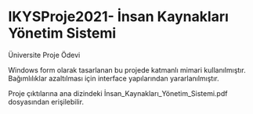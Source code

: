 # IKYSProje2021- İnsan Kaynakları Yönetim Sistemi
Üniversite Proje Ödevi

Windows form olarak tasarlanan bu projede katmanlı mimari kullanılmıştır. Bağımlılıklar azaltılması için interface yapılarından yararlanılmıştır. 

Proje çıktılarına ana dizindeki İnsan_Kaynakları_Yönetim_Sistemi.pdf dosyasından erişilebilir.
